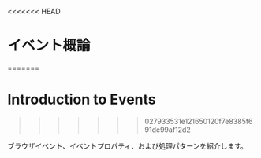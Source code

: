 <<<<<<< HEAD
# イベント概論
=======
# Introduction to Events
>>>>>>> 027933531e121650120f7e8385f691de99af12d2

ブラウザイベント、イベントプロパティ、および処理パターンを紹介します。
